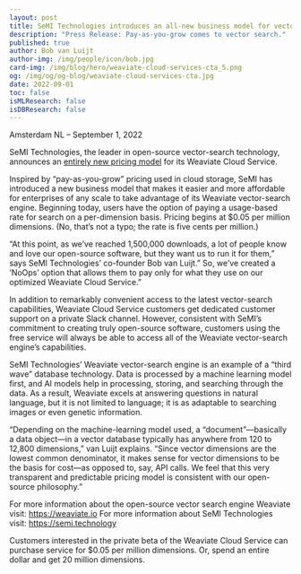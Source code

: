```yaml
---
layout: post
title: SeMI Technologies introduces an all-new business model for vector search
description: "Press Release: Pay-as-you-grow comes to vector search."
published: true
author: Bob van Luijt
author-img: /img/people/icon/bob.jpg
card-img: /img/blog/hero/weaviate-cloud-services-cta_5.png
og: /img/og/og-blog/weaviate-cloud-services-cta.jpg
date: 2022-09-01
toc: false
isMLResearch: false
isDBResearch: false
---
```


Amsterdam NL – September 1, 2022
 
SeMI Technologies, the leader in open-source vector-search technology, announces an [entirely new pricing model](/pricing.html) for its Weaviate Cloud Service.
 
Inspired by “pay-as-you-grow” pricing used in cloud storage, SeMI has introduced a new business model that makes it easier and more affordable for enterprises of any scale to take advantage of its Weaviate vector-search engine. Beginning today, users have the option of paying a usage-based rate for search on a per-dimension basis. Pricing begins at $0.05 per million dimensions. (No, that’s not a typo; the rate is five cents per million.)
   
“At this point, as we’ve reached 1,500,000 downloads, a lot of people know and love our open-source software, but they want us to run it for them,” says SeMI Technologies’ co-founder Bob van Luijt.” So, we’ve created a ‘NoOps’ option that allows them to pay only for what they use on our optimized Weaviate Cloud Service.”
 
In addition to remarkably convenient access to the latest vector-search capabilities, Weaviate Cloud Service customers get dedicated customer support on a private Slack channel. However, consistent with SeMI’s commitment to creating truly open-source software, customers using the free service will always be able to access all of the Weaviate vector-search engine’s capabilities.
 
SeMI Technologies’ Weaviate vector-search engine is an example of a “third wave” database technology. Data is processed by a machine learning model first, and AI models help in processing, storing, and searching through the data. As a result, Weaviate excels at answering questions in natural language, but it is not limited to language; it is as adaptable to searching images or even genetic information.  
 
“Depending on the machine-learning model used, a “document”—basically a data object—in a vector database typically has anywhere from 120 to 12,800 dimensions,” van Luijt explains. “Since vector dimensions are the lowest common denominator, it makes sense for vector dimensions to be the basis for cost—as opposed to, say, API calls. We feel that this very transparent and predictable pricing model is consistent with our open-source philosophy.”

For more information about the open-source vector search engine Weaviate visit: https://weaviate.io
For more information about SeMI Technologies visit: https://semi.technology
 
Customers interested in the private beta of the Weaviate Cloud Service can purchase service for $0.05 per million dimensions. Or, spend an entire dollar and get 20 million dimensions.